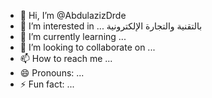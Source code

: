 - 👋 Hi, I’m @AbdulazizDrde
- 👀 I’m interested in ... بالتقنية والتجارة الإلكترونية
- 🌱 I’m currently learning ...
- 💞️ I’m looking to collaborate on ...
- 📫 How to reach me ...
- 😄 Pronouns: ...
- ⚡ Fun fact: ...

<!---
AbdulazizDrde/AbdulazizDrde is a ✨ special ✨ repository because its `README.md` (this file) appears on your GitHub profile.
You can click the Preview link to take a look at your changes.
--->
